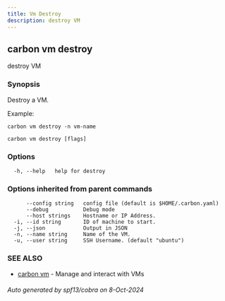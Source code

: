 ```yaml
---
title: Vm Destroy
description: destroy VM
---
```


## carbon vm destroy

destroy VM

### Synopsis

Destroy a VM.

Example:

	carbon vm destroy -n vm-name



```
carbon vm destroy [flags]
```

### Options

```
  -h, --help   help for destroy
```

### Options inherited from parent commands

```
      --config string   config file (default is $HOME/.carbon.yaml)
      --debug           Debug mode
      --host strings    Hostname or IP Address.
  -i, --id string       ID of machine to start.
  -j, --json            Output in JSON
  -n, --name string     Name of the VM.
  -u, --user string     SSH Username. (default "ubuntu")
```

### SEE ALSO

* [carbon vm](carbon_vm.md)	 - Manage and interact with VMs

###### Auto generated by spf13/cobra on 8-Oct-2024
